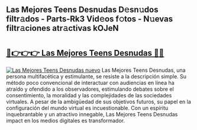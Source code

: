 ## Las Mejores Teens Desnudas D𝚎sn𝚞dos filtr𝚊dos - Parts-Rk3 Vid𝚎os f𝚘tos - N𝚞evas filtr𝚊ciones atr𝚊ctivas kOJeN

# <h2><a href="http://mb37xg.tromn.icu/?c=Las+Mejores+Teens+Desnudas">🔗👉👉👉 Las Mejores Teens Desnudas 🔗🔗</a></h2>

[![Las Mejores Teens Desnudas nuevo](https://i.imgur.com/pEAQMta.gif)](http://mb37xg.tromn.icu/?c=Las+Mejores+Teens+Desnudas)
Las Mejores Teens Desnudas, una persona multifacética y estimulante, se resiste a la descripción simple. Su método poco convencional de interactuar con audiencias en línea ha atraído y ofendido a los observadores, estimulando debates sobre el consentimiento, la moralidad y las complejidades de las sociedades virtuales. A pesar de la ambigüedad de sus objetivos futuros, su papel en la configuración del mundo virtual es incuestionable. Con un espíritu inquebrantable y un atractivo innegable, Las Mejores Teens Desnudas impact en los medios digitales es transformador.
